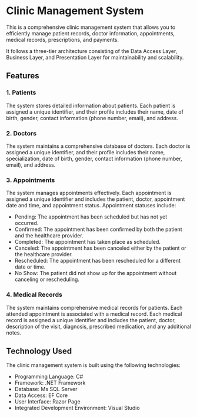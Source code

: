 # Clinic Management System

This is a comprehensive clinic management system that allows you to efficiently manage patient records, doctor information, appointments, medical records, prescriptions, and payments. 

It follows a three-tier architecture consisting of the Data Access Layer, Business Layer, and Presentation Layer for maintainability and scalability.

## Features

### 1. Patients

The system stores detailed information about patients. Each patient is assigned a unique identifier, and their profile includes their name, date of birth, gender, contact information (phone number, email), and address.

### 2. Doctors

The system maintains a comprehensive database of doctors. Each doctor is assigned a unique identifier, and their profile includes their name, specialization, date of birth, gender, contact information (phone number, email), and address.

### 3. Appointments

The system manages appointments effectively. Each appointment is assigned a unique identifier and includes the patient, doctor, appointment date and time, and appointment status. Appointment statuses include:
- Pending: The appointment has been scheduled but has not yet occurred.
- Confirmed: The appointment has been confirmed by both the patient and the healthcare provider.
- Completed: The appointment has taken place as scheduled.
- Canceled: The appointment has been canceled either by the patient or the healthcare provider.
- Rescheduled: The appointment has been rescheduled for a different date or time.
- No Show: The patient did not show up for the appointment without canceling or rescheduling.

### 4. Medical Records

The system maintains comprehensive medical records for patients. Each attended appointment is associated with a medical record. Each medical record is assigned a unique identifier and includes the patient, doctor, description of the visit, diagnosis, prescribed medication, and any additional notes.


## Technology Used

The clinic management system is built using the following technologies:
- Programming Language: C#
- Framework: .NET Framework
- Database: Ms SQL Server
- Data Access: EF Core
- User Interface: Razor Page
- Integrated Development Environment: Visual Studio
